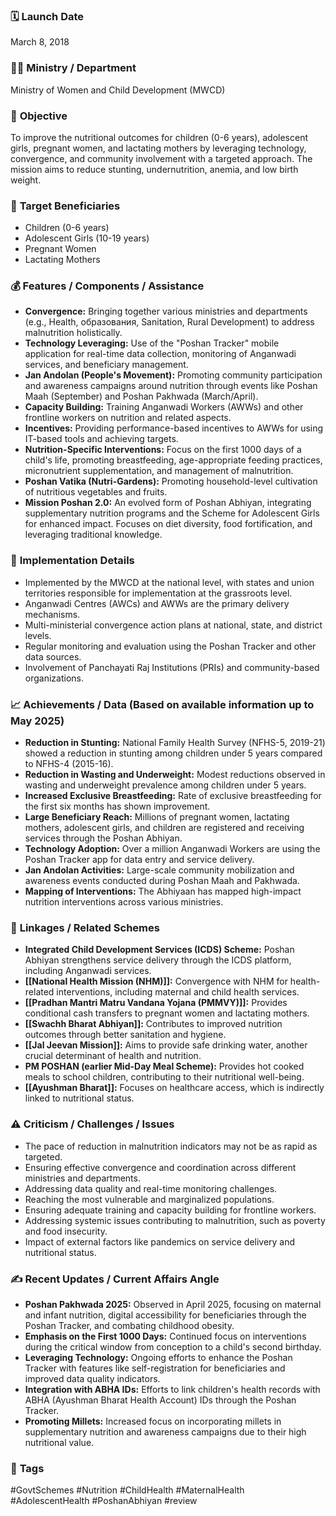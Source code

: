 
### 🗓️ **Launch Date**
March 8, 2018

### 🧑‍🏫 **Ministry / Department**
Ministry of Women and Child Development (MWCD)

### 🎯 **Objective**
To improve the nutritional outcomes for children (0-6 years), adolescent girls, pregnant women, and lactating mothers by leveraging technology, convergence, and community involvement with a targeted approach. The mission aims to reduce stunting, undernutrition, anemia, and low birth weight.

### 👥 **Target Beneficiaries**
- Children (0-6 years)
- Adolescent Girls (10-19 years)
- Pregnant Women
- Lactating Mothers

### 💰 **Features / Components / Assistance**
- **Convergence:** Bringing together various ministries and departments (e.g., Health, образования, Sanitation, Rural Development) to address malnutrition holistically.
- **Technology Leveraging:** Use of the "Poshan Tracker" mobile application for real-time data collection, monitoring of Anganwadi services, and beneficiary management.
- **Jan Andolan (People's Movement):** Promoting community participation and awareness campaigns around nutrition through events like Poshan Maah (September) and Poshan Pakhwada (March/April).
- **Capacity Building:** Training Anganwadi Workers (AWWs) and other frontline workers on nutrition and related aspects.
- **Incentives:** Providing performance-based incentives to AWWs for using IT-based tools and achieving targets.
- **Nutrition-Specific Interventions:** Focus on the first 1000 days of a child's life, promoting breastfeeding, age-appropriate feeding practices, micronutrient supplementation, and management of malnutrition.
- **Poshan Vatika (Nutri-Gardens):** Promoting household-level cultivation of nutritious vegetables and fruits.
- **Mission Poshan 2.0:** An evolved form of Poshan Abhiyan, integrating supplementary nutrition programs and the Scheme for Adolescent Girls for enhanced impact. Focuses on diet diversity, food fortification, and leveraging traditional knowledge.

### 📍 **Implementation Details**
- Implemented by the MWCD at the national level, with states and union territories responsible for implementation at the grassroots level.
- Anganwadi Centres (AWCs) and AWWs are the primary delivery mechanisms.
- Multi-ministerial convergence action plans at national, state, and district levels.
- Regular monitoring and evaluation using the Poshan Tracker and other data sources.
- Involvement of Panchayati Raj Institutions (PRIs) and community-based organizations.

### 📈 **Achievements / Data** (Based on available information up to May 2025)
- **Reduction in Stunting:** National Family Health Survey (NFHS-5, 2019-21) showed a reduction in stunting among children under 5 years compared to NFHS-4 (2015-16).
- **Reduction in Wasting and Underweight:** Modest reductions observed in wasting and underweight prevalence among children under 5 years.
- **Increased Exclusive Breastfeeding:** Rate of exclusive breastfeeding for the first six months has shown improvement.
- **Large Beneficiary Reach:** Millions of pregnant women, lactating mothers, adolescent girls, and children are registered and receiving services through the Poshan Abhiyan.
- **Technology Adoption:** Over a million Anganwadi Workers are using the Poshan Tracker app for data entry and service delivery.
- **Jan Andolan Activities:** Large-scale community mobilization and awareness events conducted during Poshan Maah and Pakhwada.
- **Mapping of Interventions:** The Abhiyaan has mapped high-impact nutrition interventions across various ministries.

### 🧩 **Linkages / Related Schemes**
- **Integrated Child Development Services (ICDS) Scheme:** Poshan Abhiyan strengthens service delivery through the ICDS platform, including Anganwadi services.
- **[[National Health Mission (NHM)]]:** Convergence with NHM for health-related interventions, including maternal and child health services.
- **[[Pradhan Mantri Matru Vandana Yojana (PMMVY)]]:** Provides conditional cash transfers to pregnant women and lactating mothers.
- **[[Swachh Bharat Abhiyan]]:** Contributes to improved nutrition outcomes through better sanitation and hygiene.
- **[[Jal Jeevan Mission]]:** Aims to provide safe drinking water, another crucial determinant of health and nutrition.
- **PM POSHAN (earlier Mid-Day Meal Scheme):** Provides hot cooked meals to school children, contributing to their nutritional well-being.
- **[[Ayushman Bharat]]:** Focuses on healthcare access, which is indirectly linked to nutritional status.

### ⚠️ **Criticism / Challenges / Issues**
- The pace of reduction in malnutrition indicators may not be as rapid as targeted.
- Ensuring effective convergence and coordination across different ministries and departments.
- Addressing data quality and real-time monitoring challenges.
- Reaching the most vulnerable and marginalized populations.
- Ensuring adequate training and capacity building for frontline workers.
- Addressing systemic issues contributing to malnutrition, such as poverty and food insecurity.
- Impact of external factors like pandemics on service delivery and nutritional status.

### ✍️ **Recent Updates / Current Affairs Angle**
- **Poshan Pakhwada 2025:** Observed in April 2025, focusing on maternal and infant nutrition, digital accessibility for beneficiaries through the Poshan Tracker, and combating childhood obesity.
- **Emphasis on the First 1000 Days:** Continued focus on interventions during the critical window from conception to a child's second birthday.
- **Leveraging Technology:** Ongoing efforts to enhance the Poshan Tracker with features like self-registration for beneficiaries and improved data quality indicators.
- **Integration with ABHA IDs:** Efforts to link children's health records with ABHA (Ayushman Bharat Health Account) IDs through the Poshan Tracker.
- **Promoting Millets:** Increased focus on incorporating millets in supplementary nutrition and awareness campaigns due to their high nutritional value.

### 🔗 **Tags**
#GovtSchemes #Nutrition #ChildHealth #MaternalHealth #AdolescentHealth #PoshanAbhiyan
#review